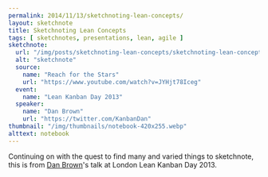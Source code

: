 ```yaml
---
permalink: 2014/11/13/sketchnoting-lean-concepts/
layout: sketchnote
title: Sketchnoting Lean Concepts
tags: [ sketchnotes, presentations, lean, agile ]
sketchnote:
  url: "/img/posts/sketchnoting-lean-concepts/sketchnoting-lean-concepts-hifi.webp"
  alt: "sketchnote"
  source:
    name: "Reach for the Stars"
    url: "https://www.youtube.com/watch?v=JYHjt78Iceg"
  event:
    name: "Lean Kanban Day 2013"
  speaker:
    name: "Dan Brown"
    url: "https://twitter.com/KanbanDan"
thumbnail: "/img/thumbnails/notebook-420x255.webp"
alttext: notebook
---
```


Continuing on with the quest to find many and varied things to sketchnote, 
this is from <a href="https://twitter.com/KanbanDan">Dan Brown</a>'s talk at London 
Lean Kanban Day 2013.

